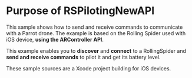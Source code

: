 Purpose of RSPilotingNewAPI
==================

This sample shows how to send and receive commands to communicate with a Parrot drone. The example is based on the Rolling Spider used with iOS device, **using the ARController API**.

This example enables you to **discover** and **connect** to a RollingSpider and **send and receive commands** to pilot it and get its battery level.

These sample sources are a Xcode project building for iOS devices.
